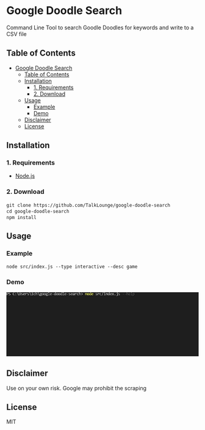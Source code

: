 # Google Doodle Search
Command Line Tool to search Goodle Doodles for keywords and write to a CSV file

## Table of Contents
- [Google Doodle Search](#google-doodle-search)
  - [Table of Contents](#table-of-contents)
  - [Installation](#installation)
    - [1. Requirements](#1-requirements)
    - [2. Download](#2-download)
  - [Usage](#usage)
    - [Example](#example)
    - [Demo](#demo)
  - [Disclaimer](#disclaimer)
  - [License](#license)

## Installation
### 1. Requirements
* [Node.js](https://nodejs.org/en/)

### 2. Download
```
git clone https://github.com/TalkLounge/google-doodle-search
cd google-doodle-search
npm install
```

## Usage
### Example
```
node src/index.js --type interactive --desc game
```
### Demo
![Demo](demo.gif)

## Disclaimer
Use on your own risk.
Google may prohibit the scraping

## License
MIT
